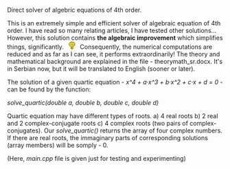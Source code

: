 Direct solver of algebric equations of 4th order.

This is an extremely simple and efficient solver of algebraic equation of 4th order. I have read so many relating articles, I have tested other solutions... However, this solution contains <b>the algebraic improvement</b> which simplifies things, significantly. <img src="https://raw.githubusercontent.com/sasamil/WMS-TMS-Maker-Qt-GUI/master/icons/emoticons/idea-yahoo-emoticon.gif" alt="eureka" height="18" width="30"> Consequently, the numerical computations are reduced and as far as I can see, it performs extraordinarily! The theory and mathematical background are explained in the file - theorymath_sr.docx. It's in Serbian now, but it will be translated to English (sooner or later).

The solution of a given quartic equation - <i>x^4 + a·x^3 + b·x^2 + c·x + d = 0</i> - can be found by the function: 

<i>solve_quartic(double a, double b, double c, double d)</i>

Quartic equation may have different types of roots. a) 4 real roots b) 2 real and 2 complex-conjugate roots c) 4 complex roots (two pairs of complex-conjugates). Our <i>solve_quartic()</i> returns the array of four complex numbers. If there are real roots, the immaginary parts of corresponding solutions (array members) will be somply - 0.

(Here, <i>main.cpp</i> file is given just for testing and experimenting) 
